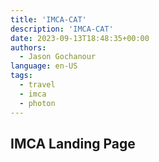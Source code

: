 ```yaml
---
title: 'IMCA-CAT'
description: 'IMCA-CAT'
date: 2023-09-13T18:48:35+00:00
authors:
  - Jason Gochanour
language: en-US
tags:
  - travel
  - imca
  - photon
---
```


## IMCA Landing Page
